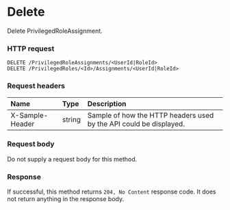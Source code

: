 # Delete

Delete PrivilegedRoleAssignment.
### HTTP request
```http
DELETE /PrivilegedRoleAssignments/<UserId|RoleId>
DELETE /PrivilegedRoles/<Id>/Assignments/<UserId|RoleId>

```
### Request headers
| Name       | Type | Description|
|:---------------|:--------|:----------|
| X-Sample-Header  | string  | Sample of how the HTTP headers used by the API could be displayed.|

### Request body
Do not supply a request body for this method.


### Response
If successful, this method returns `204, No Content` response code. It does not return anything in the response body.


<!-- uuid: 964bbf0b-4f19-4c6a-9fe0-1d5cd5878ea8
2015-10-09 18:31:37 UTC -->